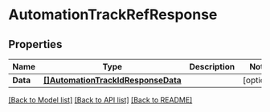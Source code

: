 # AutomationTrackRefResponse

## Properties

Name | Type | Description | Notes
------------ | ------------- | ------------- | -------------
**Data** | [**[]AutomationTrackIdResponseData**](AutomationTrackIdResponse_data.md) |  | [optional] 

[[Back to Model list]](../README.md#documentation-for-models) [[Back to API list]](../README.md#documentation-for-api-endpoints) [[Back to README]](../README.md)


